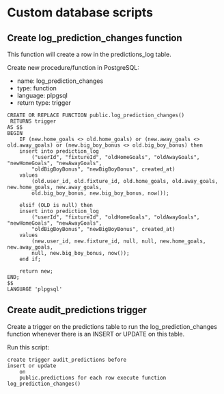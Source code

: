 # Custom database scripts

## Create log_prediction_changes function

This function will create a row in the predictions_log table.

Create new procedure/function in PostgreSQL:

- name: log_prediction_changes
- type: function
- language: plpgsql
- return type: trigger

```
CREATE OR REPLACE FUNCTION public.log_prediction_changes()
 RETURNS trigger
AS $$
BEGIN
	IF (new.home_goals <> old.home_goals) or (new.away_goals <> old.away_goals) or (new.big_boy_bonus <> old.big_boy_bonus) then
	insert into prediction_log
		("userId", "fixtureId", "oldHomeGoals", "oldAwayGoals", "newHomeGoals", "newAwayGoals",
		"oldBigBoyBonus", "newBigBoyBonus", created_at)
	values
	    (old.user_id, old.fixture_id, old.home_goals, old.away_goals, new.home_goals, new.away_goals,
	    old.big_boy_bonus, new.big_boy_bonus, now());

	elsif (OLD is null) then
	insert into prediction_log
		("userId", "fixtureId", "oldHomeGoals", "oldAwayGoals", "newHomeGoals", "newAwayGoals",
		"oldBigBoyBonus", "newBigBoyBonus", created_at)
	values
	    (new.user_id, new.fixture_id, null, null, new.home_goals, new.away_goals,
	    null, new.big_boy_bonus, now());
	end if;

	return new;
END;
$$
LANGUAGE 'plpgsql'
```

## Create audit_predictions trigger

Create a trigger on the predictions table to run the log_prediction_changes function whenever there is an INSERT or UPDATE on this table.

Run this script:

```
create trigger audit_predictions before
insert or update
    on
    public.predictions for each row execute function log_prediction_changes()
```
